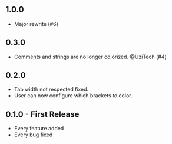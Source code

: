 ## 1.0.0
* Major rewrite (#6)

## 0.3.0
* Comments and strings are no longer colorized. @UziTech (#4)

## 0.2.0
* Tab width not respected fixed.
* User can now configure which brackets to color.

## 0.1.0 - First Release
* Every feature added
* Every bug fixed
